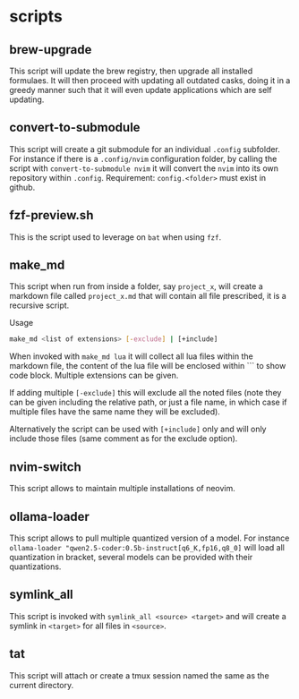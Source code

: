 # scripts

## brew-upgrade

This script will update the brew registry, then upgrade all installed formulaes. It will then proceed with updating all outdated casks, doing it in a greedy manner such that it will even update applications which are self updating.

## convert-to-submodule

This script will create a git submodule for an individual `.config` subfolder. For instance if there is a `.config/nvim` configuration folder, by calling the script with `convert-to-submodule nvim` it will convert the `nvim` into its own repository within `.config`. Requirement: `config.<folder>` must exist in github.

## fzf-preview.sh

This is the script used to leverage on `bat` when using `fzf`.

## make_md

This script when run from inside a folder, say `project_x`, will create a markdown file called `project_x.md` that will contain all file prescribed, it is a recursive script.

Usage

```bash
make_md <list of extensions> [-exclude] | [+include]
```

When invoked with `make_md lua` it will collect all lua files within the markdown file, the content of the lua file will be enclosed within ``` to show code block. Multiple extensions can be given.

If adding multiple `[-exclude]` this will exclude all the noted files (note they can be given including the relative path, or just a file name, in which case if multiple files have the same name they will be excluded).

Alternatively the script can be used with `[+include]` only and will only include those files (same comment as for the exclude option).

## nvim-switch

This script allows to maintain multiple installations of neovim.

## ollama-loader

This script allows to pull multiple quantized version of a model. For instance `ollama-loader "qwen2.5-coder:0.5b-instruct[q6_K,fp16,q8_0]` will load all quantization in bracket, several models can be provided with their quantizations.

## symlink_all

This script is invoked with `symlink_all <source> <target>` and will create a symlink in `<target>` for all files in `<source>`.

## tat

This script will attach or create a tmux session named the same as the current directory.
